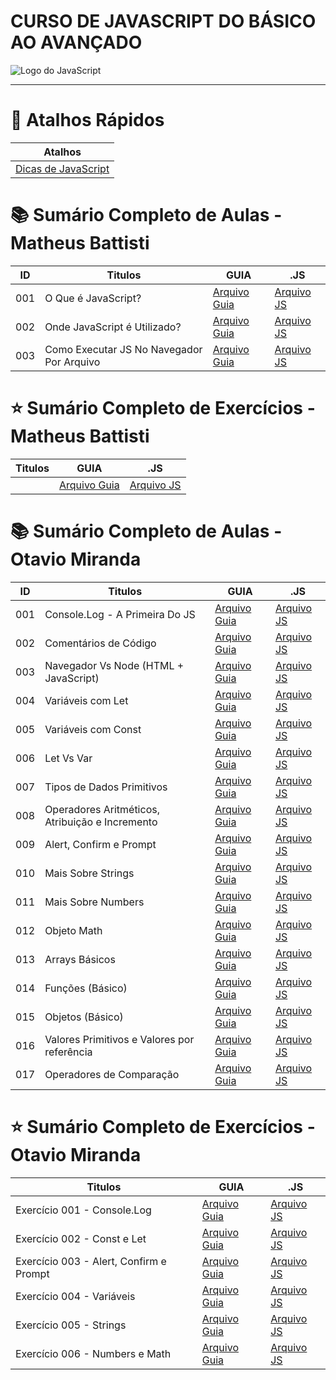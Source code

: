 # CURSO DE JAVASCRIPT DO BÁSICO AO AVANÇADO

<img src="https://res.cloudinary.com/practicaldev/image/fetch/s--ohpJlve1--/c_imagga_scale,f_auto,fl_progressive,h_420,q_auto,w_1000/https://res.cloudinary.com/drquzbncy/image/upload/v1586605549/javascript_banner_sxve2l.jpg" alt="Logo do JavaScript"></img>

---


# 🔗 Atalhos Rápidos
| Atalhos                                   |
| ----------------------------------------- |
| [Dicas de JavaScript](js.DICAS/README.md) |



# 📚 Sumário Completo de Aulas - Matheus Battisti

| ID  | Titulos                                   | GUIA             | .JS                                                                   |
| --- | ----------------------------------------- | ---------------- | --------------------------------------------------------------------- |
| 001 | O Que é JavaScript?                       | [Arquivo Guia]() | [Arquivo JS](js.AULAS/MatheusBattisti.Aulas/aula.001/introducao.yaml) |
| 002 | Onde JavaScript é Utilizado?              | [Arquivo Guia]() | [Arquivo JS](js.AULAS/MatheusBattisti.Aulas/aula.002/introducao.yaml) |
| 003 | Como Executar JS No Navegador Por Arquivo | [Arquivo Guia]() | [Arquivo JS](js.AULAS/MatheusBattisti.Aulas/aula.003/index.html)      |

# ⭐ Sumário Completo de Exercícios - Matheus Battisti

| Titulos | GUIA             | .JS            |
| ------- | ---------------- | -------------- |
|         | [Arquivo Guia]() | [Arquivo JS]() |

# 📚 Sumário Completo de Aulas - Otavio Miranda

| ID  | Titulos                                         | GUIA                                        | .JS                                                                    |
| --- | ----------------------------------------------- | ------------------------------------------- | ---------------------------------------------------------------------- |
| 001 | Console.Log - A Primeira Do JS                  | [Arquivo Guia]()                            | [Arquivo JS](js.AULAS/OtavioMiranda.Aulas/aula.001/index.js)           |
| 002 | Comentários de Código                           | [Arquivo Guia]()                            | [Arquivo JS](js.AULAS/OtavioMiranda.Aulas/aula.002/index.js)           |
| 003 | Navegador Vs Node (HTML + JavaScript)           | [Arquivo Guia](js.AULAS/aula.003/README.md) | [Arquivo JS](js.AULAS/OtavioMiranda.Aulas/aula.003/assets/js/index.js) |
| 004 | Variáveis com Let                               | [Arquivo Guia](js.AULAS/aula.004/README.md) | [Arquivo JS](js.AULAS/OtavioMiranda.Aulas/aula.004/index.js)           |
| 005 | Variáveis com Const                             | [Arquivo Guia](js.AULAS/aula.005/README.md) | [Arquivo JS](js.AULAS/OtavioMiranda.Aulas/aula.005/index.js)           |
| 006 | Let Vs Var                                      | [Arquivo Guia](js.AULAS/aula.006/README.md) | [Arquivo JS](js.AULAS/OtavioMiranda.Aulas/aula.006/index.js)           |
| 007 | Tipos de Dados Primitivos                       | [Arquivo Guia]()                            | [Arquivo JS](js.AULAS/OtavioMiranda.Aulas/aula.007/index.js)           |
| 008 | Operadores Aritméticos, Atribuição e Incremento | [Arquivo Guia]()                            | [Arquivo JS](js.AULAS/OtavioMiranda.Aulas/aula.008/index.js)           |
| 009 | Alert, Confirm e Prompt                         | [Arquivo Guia](js.AULAS/aula.009/README.md) | [Arquivo JS](js.AULAS/OtavioMiranda.Aulas/aula.009/assets/js/index.js) |
| 010 | Mais Sobre Strings                              | [Arquivo Guia](js.AULAS/aula.010/README.md) | [Arquivo JS](js.AULAS/OtavioMiranda.Aulas/aula.010/index.js)           |
| 011 | Mais Sobre Numbers                              | [Arquivo Guia](js.AULAS/aula.011/README.md) | [Arquivo JS](js.AULAS/OtavioMiranda.Aulas/aula.011/index.js)           |
| 012 | Objeto Math                                     | [Arquivo Guia](js.AULAS/aula.012/README.md) | [Arquivo JS](js.AULAS/OtavioMiranda.Aulas/aula.012/index.js)           |
| 013 | Arrays Básicos                                  | [Arquivo Guia](js.AULAS/aula.013/README.md) | [Arquivo JS](js.AULAS/OtavioMiranda.Aulas/aula.013/index.js)           |
| 014 | Funções (Básico)                                | [Arquivo Guia]()                            | [Arquivo JS](js.AULAS/OtavioMiranda.Aulas/aula.014/index.js)           |
| 015 | Objetos (Básico)                                | [Arquivo Guia]()                            | [Arquivo JS](js.AULAS/OtavioMiranda.Aulas/aula.015/index.js)           |
| 016 | Valores Primitivos e Valores por referência     | [Arquivo Guia]()                            | [Arquivo JS](js.AULAS/OtavioMiranda.Aulas/aula.016/index.js)           |
| 017 | Operadores de Comparação                        | [Arquivo Guia]()                            | [Arquivo JS](js.AULAS/OtavioMiranda.Aulas/aula.017/index.js)           |

# ⭐ Sumário Completo de Exercícios - Otavio Miranda

| Titulos                                 | GUIA             | .JS                                                                 |
| --------------------------------------- | ---------------- | ------------------------------------------------------------------- |
| Exercício 001 - Console.Log             | [Arquivo Guia]() | [Arquivo JS](./js.EX/OtavioMiranda.Ex/ex001/index.js)               |
| Exercício 002 - Const e Let             | [Arquivo Guia]() | [Arquivo JS](./js.EX/OtavioMiranda.Ex/ex002/index.js)               |
| Exercício 003 - Alert, Confirm e Prompt | [Arquivo Guia]() | [Arquivo JS](./js.EX/OtavioMiranda.Ex/ex003/assets/script/index.js) |
| Exercício 004 - Variáveis               | [Arquivo Guia]() | [Arquivo JS](./js.EX/OtavioMiranda.Ex/ex004/index.js)               |
| Exercício 005 - Strings                 | [Arquivo Guia]() | [Arquivo JS](./js.EX/OtavioMiranda.Ex/ex005/assets/js/index.js)     |
| Exercício 006 - Numbers e Math          | [Arquivo Guia]() | [Arquivo JS](./js.EX/OtavioMiranda.Ex/ex006/assets/js/index.js)     |